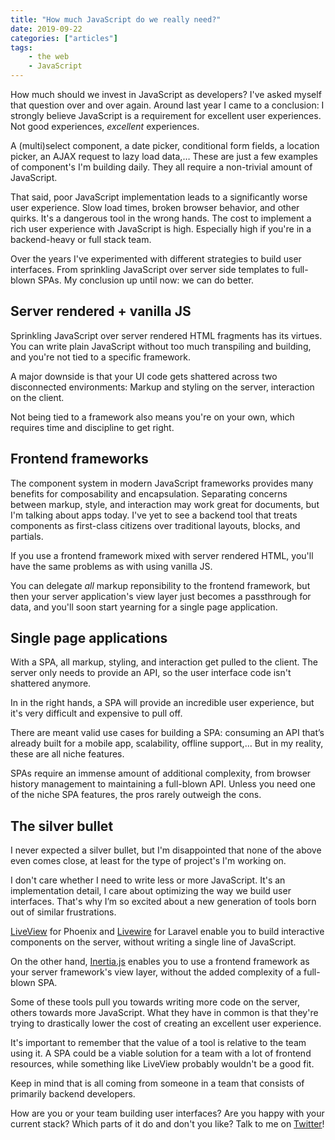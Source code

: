 ```yaml
---
title: "How much JavaScript do we really need?"
date: 2019-09-22
categories: ["articles"]
tags:
    - the web
    - JavaScript
---
```


How much should we invest in JavaScript as developers? I've asked myself that question over and over again. Around last year I came to a conclusion: I strongly believe JavaScript is a requirement for excellent user experiences. Not good experiences, _excellent_ experiences.

<!--more-->

A (multi)select component, a date picker, conditional form fields, a location picker, an AJAX request to lazy load data,… These are just a few examples of component's I'm building daily. They all require a non-trivial amount of JavaScript.

That said, poor JavaScript implementation leads to a significantly worse user experience. Slow load times, broken browser behavior, and other quirks. It's a dangerous tool in the wrong hands. The cost to implement a rich user experience with JavaScript is high. Especially high if you're in a backend-heavy or full stack team.

Over the years I've experimented with different strategies to build user interfaces. From sprinkling JavaScript over server side templates to full-blown SPAs. My conclusion up until now: we can do better.

## Server rendered + vanilla JS

Sprinkling JavaScript over server rendered HTML fragments has its virtues. You can write plain JavaScript without too much transpiling and building, and you're not tied to a specific framework.

A major downside is that your UI code gets shattered across two disconnected environments: Markup and styling on the server, interaction on the client.

Not being tied to a framework also means you're on your own, which requires time and discipline to get right.

## Frontend frameworks

The component system in modern JavaScript frameworks provides many benefits for composability and encapsulation. Separating concerns between markup, style, and interaction may work great for documents, but I'm talking about apps today. I've yet to see a backend tool that treats components as first-class citizens over traditional layouts, blocks, and partials.

If you use a frontend framework mixed with server rendered HTML, you'll have the same problems as with using vanilla JS.

You can delegate _all_ markup reponsibility to the frontend framework, but then your server application's view layer just becomes a passthrough for data, and you'll soon start yearning for a single page application.

## Single page applications

With a SPA, all markup, styling, and interaction get pulled to the client. The server only needs to provide an API, so the user interface code isn't shattered anymore.

In in the right hands, a SPA will provide an incredible user experience, but it's very difficult and expensive to pull off.

There are meant valid use cases for building a SPA: consuming an API that’s already built for a mobile app, scalability, offline support,… But in my reality, these are all niche features.

SPAs require an immense amount of additional complexity, from browser history management to maintaining a full-blown API. Unless you need one of the niche SPA features, the pros rarely outweigh the cons.

## The silver bullet

I never expected a silver bullet, but I'm disappointed that none of the above even comes close, at least for the type of project's I'm working on.

I don't care whether I need to write less or more JavaScript. It's an implementation detail, I care about optimizing the way we build user interfaces. That's why I’m so excited about a new generation of tools born out of similar frustrations.

[LiveView](https://github.com/phoenixframework/phoenix_live_view) for Phoenix and [Livewire](https://laravel-livewire.com) for Laravel enable you to build interactive components on the server, without writing a single line of JavaScript.

On the other hand, [Inertia.js](https://inertiajs.com) enables you to use a frontend framework as your server framework's view layer, without the added complexity of a full-blown SPA.

Some of these tools pull you towards writing more code on the server, others towards more JavaScript. What they have in common is that they're trying to drastically lower the cost of creating an excellent user experience.

It's important to remember that the value of a tool is relative to the team using it. A SPA could be a viable solution for a team with a lot of frontend resources, while something like LiveView probably wouldn't be a good fit.

Keep in mind that is all coming from someone in a team that consists of primarily backend developers.

How are you or your team building user interfaces? Are you happy with your current stack? Which parts of it do and don't you like? Talk to me on [Twitter](https://twitter.com/sebdedeyne/status/1176038615937404928)!
